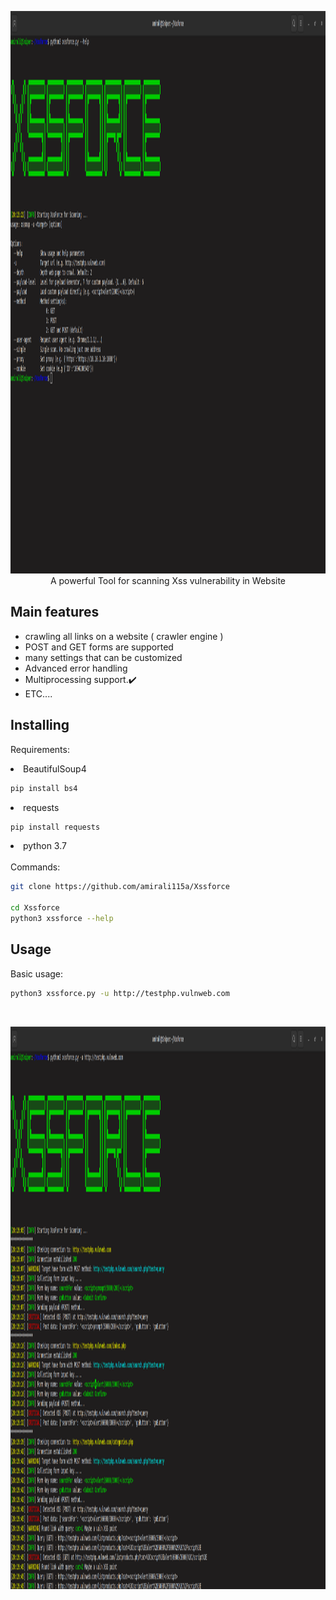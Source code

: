 <p align="center">   
<img src="image/screens2.png" height="900"><br/>
A powerful Tool for scanning Xss vulnerability in Website 

## Main features

* crawling all links on a website ( crawler engine )
* POST and GET forms are supported
* many settings that can be customized
* Advanced error handling
* Multiprocessing support.✔️
* ETC....


## Installing 

Requirements: <br/>

<li> BeautifulSoup4 </li>

```bash
pip install bs4
```
<li> requests </li> 

```bash
pip install requests
```
<li> python 3.7 </li>
<br/>
Commands:

```bash
git clone https://github.com/amirali115a/Xssforce

cd Xssforce
python3 xssforce --help
```
## Usage
Basic usage:

```bash
python3 xssforce.py -u http://testphp.vulnweb.com
```
<br/>
<p align="center">   
<img src="image/screens1.png" height="900"><br/>





